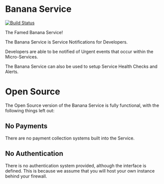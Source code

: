 # Banana Service

[![Build Status](http://jenkins.sirwellington.tech/view/Banana/job/Banana%20Service/badge/icon)](http://jenkins.sirwellington.tech/view/Banana/job/Banana%20Service/)

The Famed Banana Service!

The Banana Service is Service Notifications for Developers.

Developers are able to be notified of Urgent events that occur
within the Micro-Services.

The Banana Service can also be used to setup Service
Health Checks and Alerts.

# Open Source

The Open Source version of the Banana Service is fully functional, with the following things left out:

## No Payments
There are no payment collection systems built into the Service.

## No Authentication
There is no authentication system provided, although the interface is defined. 
This is because we assume that you will host your own instance behind your firewall.
